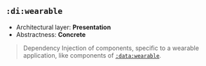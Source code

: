 ## `:di:wearable`

* Architectural layer: **Presentation**
* Abstractness: **Concrete**

> Dependency Injection of components, specific to a wearable application, like components of [`:data:wearable`](https://github.com/mmolosay/DataLayerCommunication/tree/master/data/wearable).
